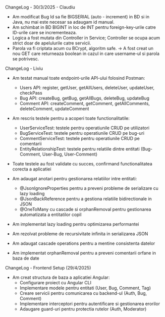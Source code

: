 ChangeLog - 30/3/2025 - Claudiu

* Am modificat Bug Id sa fie BIGSERIAL (auto - increment) in BD si in Java, nu mai este necesar sa adaugam id manual.
* Am schimbat in BD BIGINT in loc de INT pentru foreign-key-urile catre ID-urile care se incrementeaza.
* Logica a fost mutata din Controller in Service; Controller se ocupa acum strict doar de apelulurile catre servicii.
* Parola va fi criptata acum cu BCrypt, algoritm safe. -> A fost creat un nou GET care returneaza boolean in cazul in care username-ul
si parola se potrivesc.

ChangeLog - Liviu

* Am testat manual toate endpoint-urile API-ului folosind Postman:
  - Users API: register, getUser, getAllUsers, deleteUser, updateUser, checkPass
  - Bug API: createBug, getBug, getAllBugs, deleteBug, updateBug
  - Comment API: createComment, getComment, getAllComments, deleteComment, updateComment
* Am rescris testele pentru a acoperi toate functionalitatile:
  - UserServiceTest: testele pentru operatiunile CRUD pe utilizatori
  - BugServiceTest: testele pentru operatiunile CRUD pe bug-uri
  - CommentServiceTest: testele pentru operatiunile CRUD pe comentarii
  - EntityRelationshipTest: testele pentru relatiile dintre entitati (Bug-Comment, User-Bug, User-Comment)
* Toate testele au fost validate cu succes, confirmand functionalitatea corecta a aplicatiei

* Am adaugat anotari pentru gestionarea relatiilor intre entitati:
  - @JsonIgnoreProperties pentru a preveni probleme de serializare cu lazy loading
  - @JsonBackReference pentru a gestiona relatiile bidirectionale in JSON
  - @OneToMany cu cascade si orphanRemoval pentru gestionarea automatizata a entitatilor copil
* Am implementat lazy loading pentru optimizarea performantei
* Am rezolvat probleme de recursivitate infinita in serializarea JSON
* Am adaugat cascade operations pentru a mentine consistenta datelor
* Am implementat orphanRemoval pentru a preveni comentarii orfane in baza de date

ChangeLog - Frontend Setup (29/4/2025)

* Am creat structura de baza a aplicatiei Angular:
  - Configurare proiect cu Angular CLI
  - Implementare modele pentru entitati (User, Bug, Comment, Tag)
  - Creare servicii pentru comunicarea cu backend-ul (Auth, Bug, Comment)
  - Implementare interceptori pentru autentificare si gestionarea erorilor
  - Adaugare guard-uri pentru protectia rutelor (Auth, Moderator)

